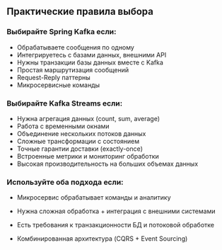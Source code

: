 ## Практические правила выбора

### Выбирайте Spring Kafka если:
* Обрабатываете сообщения по одному
* Интегрируетесь с базами данных, внешними API
* Нужны транзакции базы данных вместе с Kafka
* Простая маршрутизация сообщений
* Request-Reply паттерны
* Микросервисные команды

### Выбирайте Kafka Streams если:
* Нужна агрегация данных (count, sum, average)
* Работа с временными окнами
* Объединение нескольких потоков данных
* Сложные трансформации с состоянием
* Точные гарантии доставки (exactly-once)
* Встроенные метрики и мониторинг обработки
* Высокая производительность на больших объемах данных

### Используйте оба подхода если:
* Микросервис обрабатывает команды и аналитику

* Нужна сложная обработка + интеграция с внешними системами

* Есть требования к транзакционности БД и потоковой обработке

* Комбинированная архитектура (CQRS + Event Sourcing)
